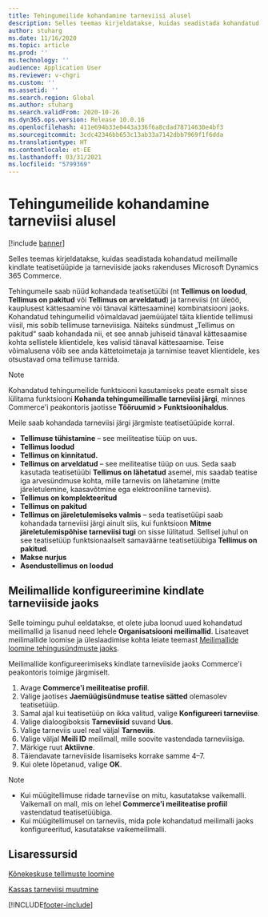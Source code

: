 ```yaml
---
title: Tehingumeilide kohandamine tarneviisi alusel
description: Selles teemas kirjeldatakse, kuidas seadistada kohandatud meilimalle kindlate teatisetüüpide ja tarneviiside jaoks rakenduses Microsoft Dynamics 365 Commerce.
author: stuharg
ms.date: 11/16/2020
ms.topic: article
ms.prod: ''
ms.technology: ''
audience: Application User
ms.reviewer: v-chgri
ms.custom: ''
ms.assetid: ''
ms.search.region: Global
ms.author: stuharg
ms.search.validFrom: 2020-10-26
ms.dyn365.ops.version: Release 10.0.16
ms.openlocfilehash: 411e694b33e0443a336f6a8cdad78714630e4bf3
ms.sourcegitcommit: 3cdc42346bb653c13ab33a7142dbb7969f1f6dda
ms.translationtype: HT
ms.contentlocale: et-EE
ms.lasthandoff: 03/31/2021
ms.locfileid: "5799369"
---
```

# <a name="customize-transactional-emails-by-mode-of-delivery"></a>Tehingumeilide kohandamine tarneviisi alusel

[!include [banner](includes/banner.md)]

Selles teemas kirjeldatakse, kuidas seadistada kohandatud meilimalle kindlate teatisetüüpide ja tarneviiside jaoks rakenduses Microsoft Dynamics 365 Commerce.

Tehingumeile saab nüüd kohandada teatisetüübi (nt **Tellimus on loodud**, **Tellimus on pakitud** või **Tellimus on arveldatud**) ja tarneviisi (nt üleöö, kauplusest kättesaamine või tänaval kättesaamine) kombinatsiooni jaoks. Kohandatud tehingumeilid võimaldavad jaemüüjatel täita klientide tellimusi viisil, mis sobib tellimuse tarneviisiga. Näiteks sündmust „Tellimus on pakitud“ saab kohandada nii, et see annab juhiseid tänaval kättesaamise kohta sellistele klientidele, kes valisid tänaval kättesaamise. Teise võimalusena võib see anda kättetoimetaja ja tarnimise teavet klientidele, kes otsustavad oma tellimuse tarnida.

> [!NOTE]
> Kohandatud tehingumeilide funktsiooni kasutamiseks peate esmalt sisse lülitama funktsiooni **Kohanda tehingumeilimalle tarneviisi järgi**, minnes Commerce'i peakontoris jaotisse **Tööruumid \> Funktsioonihaldus**.

Meile saab kohandada tarneviisi järgi järgmiste teatisetüüpide korral.

- **Tellimuse tühistamine** – see meiliteatise tüüp on uus.
- **Tellimus loodud**
- **Tellimus on kinnitatud.**
- **Tellimus on arveldatud** – see meiliteatise tüüp on uus. Seda saab kasutada teatisetüübi **Tellimus on lähetatud** asemel, mis saadab teatise iga arvesündmuse kohta, mille tarneviis on lähetamine (mitte järeletulemine, kaasavõtmine ega elektrooniline tarneviis).
- **Tellimus on komplekteeritud**
- **Tellimus on pakitud**
- **Tellimus on järeletulemiseks valmis** – seda teatisetüüpi saab kohandada tarneviisi järgi ainult siis, kui funktsioon **Mitme järeletulemispõhise tarneviisi tugi** on sisse lülitatud. Sellisel juhul on see teatisetüüp funktsionaalselt samaväärne teatisetüübiga **Tellimus on pakitud**.
- **Makse nurjus**
- **Asendustellimus on loodud**

## <a name="configure-email-templates-for-specific-modes-of-delivery"></a>Meilimallide konfigureerimine kindlate tarneviiside jaoks

Selle toimingu puhul eeldatakse, et olete juba loonud uued kohandatud meilimallid ja lisanud need lehele **Organisatsiooni meilimallid**. Lisateavet meilimallide loomise ja üleslaadimise kohta leiate teemast [Meilimallide loomine tehingusündmuste jaoks](email-templates-transactions.md).

Meilimallide konfigureerimiseks kindlate tarneviiside jaoks Commerce'i peakontoris toimige järgmiselt.

1. Avage **Commerce'i meiliteatise profiil**.
1. Valige jaotises **Jaemüügisündmuse teatise sätted** olemasolev teatisetüüp.
1. Samal ajal kui teatisetüüp on ikka valitud, valige **Konfigureeri tarneviise**.
1. Valige dialoogiboksis **Tarneviisid** suvand **Uus**.
1. Valige tarneviis uuel real väljal **Tarneviis**.
1. Valige väljal **Meili ID** meilimall, mille soovite vastendada tarneviisiga.
1. Märkige ruut **Aktiivne**.
1. Täiendavate tarneviiside lisamiseks korrake samme 4–7.
1. Kui olete lõpetanud, valige **OK**.

> [!NOTE]
> - Kui müügitellimuse ridade tarneviise on mitu, kasutatakse vaikemalli. Vaikemall on mall, mis on lehel **Commerce'i meiliteatise profiil** vastendatud teatisetüübiga.
> - Kui müügitellimusel on tarneviis, mida pole kohandatud meilimalli jaoks konfigureeritud, kasutatakse vaikemeilimalli.

## <a name="additional-resources"></a>Lisaressursid

[Kõnekeskuse tellimuste loomine](tasks/create-call-center-orders.md)

[Kassas tarneviisi muutmine](pos-change-delivery-mode.md)


[!INCLUDE[footer-include](../includes/footer-banner.md)]